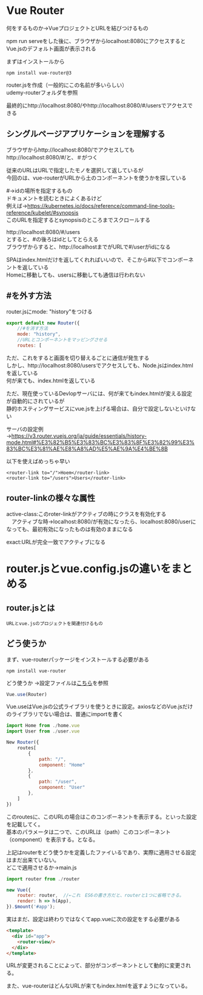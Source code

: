# Vue Router  

何をするものか→VueプロジェクトとURLを結びつけるもの  

npm run serveをした後に、ブラウザからlocalhost:8080にアクセスすると  
Vue.jsのデフォルト画面が表示される  

まずはインストールから  
```
npm install vue-router@3
```

router.jsを作成（一般的にこの名前が多いらしい）  
udemy-routerフォルダを参照  

最終的にhttp://localhost:8080/やhttp://localhost:8080/#/usersでアクセスできる  

## シングルページアプリケーションを理解する  

ブラウザからhttp://localhost:8080/でアクセスしても  
http://localhost:8080/#/と、＃がつく  

従来のURLはURLで指定したモノを選択して返しているが  
今回のは、vue-routerがURLから土のコンポーネントを使うかを探している  

#→idの場所を指定するもの  
ドキュメントを読むときによくあるけど  
例えば→https://kubernetes.io/docs/reference/command-line-tools-reference/kubelet/#synopsis  
このURLを指定するとsynopsisのところまでスクロールする  

http://localhost:8080/#/users  
とすると、#の後ろはidとしてとらえる  
ブラウザからすると、http://localhostまでがURLで#/userがidになる  

SPAはindex.htmlだけを返してくれればいいので、そこから#以下でコンポーネントを返している  
Homeに移動しても、usersに移動しても通信は行われない  


## #を外す方法  

router.jsにmode: "history"をつける  
```js
export default new Router({
    //#を消す方法
    mode: "history",
    //URLとコンポーネントをマッピングさせる
    routes: [
```

ただ、これをすると画面を切り替えるごとに通信が発生する  
しかし、http://localhost:8080/usersでアクセスしても、Node.jsはindex.htmlを返している  
何が来ても、index.htmlを返している  

ただ、現在使っているDevlopサーバには、何が来てもindex.htmlが変える設定が自動的にされているが  
静的ホスティングサービスにvue.jsを上げる場合は、自分で設定しないといけない  

サーバの設定例  
→https://v3.router.vuejs.org/ja/guide/essentials/history-mode.html#%E3%82%B5%E3%83%BC%E3%83%8F%E3%82%99%E3%83%BC%E3%81%AE%E8%A8%AD%E5%AE%9A%E4%BE%8B  

以下を使えばめっちゃ早い  
```
<router-link to="/">Hoem</router-link>
<router-link to="/users">Users</router-link>
```

## router-linkの様々な属性  

active-class:このroter-linkがアクティブの時にクラスを有効化する  
　アクティブな時→localhost:8080/が有効になったら、localhost:8080/userになっても、最初有効になったものは有効のままになる  

exact:URLが完全一致でアクティブになる  

# router.jsとvue.config.jsの違いをまとめる  

## router.jsとは  
```
URLとvue.jsのプロジェクトを関連付けるもの
```
## どう使うか  
まず、vue-routerパッケージをインストールする必要がある  
```
npm install vue-router
```

どう使うか
→設定ファイルは[こちら](../udemy-router/src/router.js)を参照  

```js
Vue.use(Router)
```
Vue.useはVue.jsの公式ライブラリを使うときに設定。axiosなどのVue.jsだけのライブラリでない場合は、普通にimportを書く  

```js
import Home from ./home.vue
import User from ./user.vue

New Router({
    routes[
        {
            path: "/",
            component: "Home"
        },
        {
            path: "/user",
            component: "User"
        },
    ]
})
```
このroutesに、このURLの場合はこのコンポーネントを表示する。といった設定を記載してく。  
基本のパラメータは二つで、このURLは（path）このコンポーネント（component）を表示する。となる。  

上記はrouterをどう使うかを定義したファイいるであり、実際に適用させる設定はまだ出来ていない。  
どこで適用させるか→main.js  

```js
import router from ./router

new Vue({
    router: router,  //←これ　ES6の書き方だと、routerと1つに省略できる。
    render: h => h(App),
}).$mount('#app');
```

実はまだ、設定は終わりではなくてapp.vueに次の設定をする必要がある
```html
<template>
  <div id="app">
    <router-view/>
  </div>
</template>
```
URLが変更されることによって、<router-view/>部分がコンポーネントとして動的に変更される。  

また、vue-routerはどんなURLが来てもindex.htmlを返すようになっている。  



